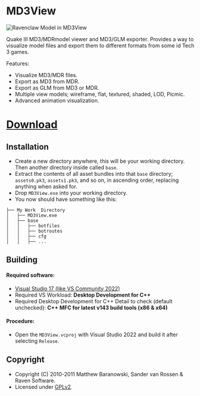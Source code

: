 # MD3View
![Ravenclaw Model in MD3View](https://img.imgur.com/88shPWm.png)

Quake III MD3/MDRmodel viewer and MD3/GLM exporter. Provides a way to visualize model files and export them to different formats from some id Tech 3 games.

Features:

- Visualize MD3/MDR files.
- Export as MD3 from MDR.
- Export as GLM from MD3 or MDR.
- Multiple view models; wireframe, flat, textured, shaded, LOD, Picmic.
- Advanced animation visualization.

# [Download](https://github.com/CansecoDev/MD3View/releases)

## Installation

- Create a new directory anywhere, this will be your working directory. Then another directory inside called `base`.
- Extract the contents of all asset bundles into that `base` directory; `assets0.pk3`, `assets1.pk3`, and so on, in ascending order, replacing anything when asked for.
- Drop `MD3View.exe` into your working directory.
- You now should have something like this:
```
├── My Work  Directory
│   ├── MD3View.exe
│   ├── base
│   │   ├── botfiles
│   │   ├── botroutes
│   │   ├── cfg
│   │   ├── ...
```

## Building

#### Required software:

- [Visual Studio 17 (like VS Community 2022)](https://visualstudio.microsoft.com/)
- Required VS Workload: **Desktop Development for C++**
- Required Desktop Development for C++ Detail to check (default unchecked): **C++ MFC for latest v143 build tools (x86 & x64)**

#### Procedure:

- Open the `MD3View.vcproj` with Visual Studio 2022 and build it after selecting `Release`.

## Copyright

- Copyright (C) 2010-2011 Matthew Baranowski, Sander van Rossen & Raven Software.
- Licensed under [GPLv2](https://github.com/CansecoDev/MD3View/blob/main/LICENSE.MD).

